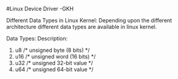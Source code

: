 #Linux Device Driver -GKH


Different Data Types in Linux Kernel:
Depending upon the different architecture different data types are available in linux kernel. 

Data Types:						Description:

1. u8 							/* unsigned byte (8 bits) */
2. u16 							/* unsigned word (16 bits) */
3. u32 							/* unsigned 32-bit value */
4. u64							/* unsigned 64-bit value */



